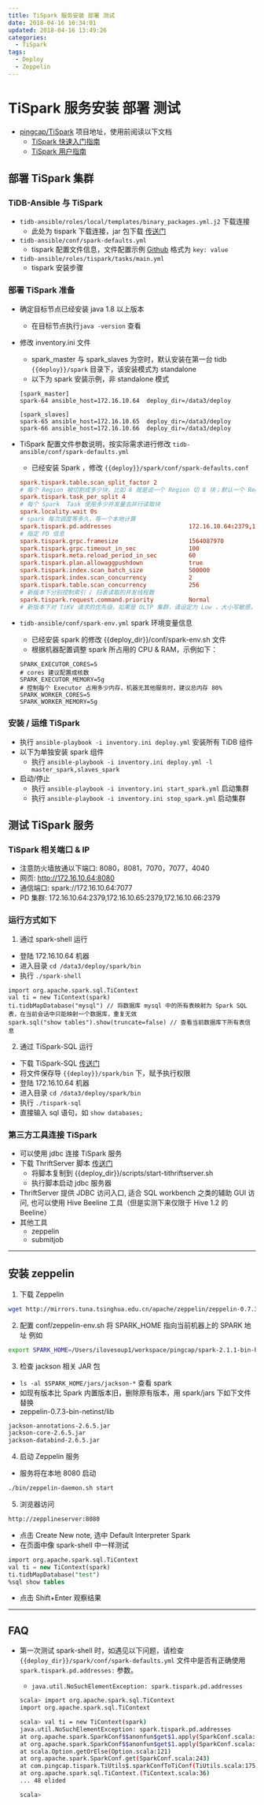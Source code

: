 ```yaml
---
title: TiSpark 服务安装 部署 测试
date: 2018-04-16 10:34:01
updated: 2018-04-16 13:49:26
categories:
  - TiSpark
tags:
  - Deploy
  - Zeppelin
---
```

# TiSpark 服务安装 部署 测试

- [pingcap/TiSpark](https://github.com/pingcap/tispark) 项目地址，使用前阅读以下文档
  - [TiSpark 快速入门指南](https://github.com/pingcap/docs-cn/blob/master/tispark/tispark-quick-start-guide.md)
  - [TiSpark 用户指南](https://github.com/pingcap/docs-cn/blob/master/tispark/tispark-user-guide.md)

## 部署 TiSpark 集群

### TiDB-Ansible 与 TiSpark

- `tidb-ansible/roles/local/templates/binary_packages.yml.j2` 下载连接
  - 此处为 tispark 下载连接，jar 包下载 [传送门](http://download.pingcap.org/tispark-SNAPSHOT-jar-with-dependencies.jar)
- `tidb-ansible/conf/spark-defaults.yml`
  - tispark 配置文件信息，文件配置示例 [Github](https://github.com/pingcap/tidb-ansible/blob/master/conf/spark-defaults.yml) 格式为 `key: value`
- `tidb-ansible/roles/tispark/tasks/main.yml`
  - tispark 安装步骤

### 部署 TiSpark 准备

- 确定目标节点已经安装 java 1.8 以上版本
  - 在目标节点执行`java -version` 查看
- 修改 inventory.ini 文件
  - spark_master 与 spark_slaves 为空时，默认安装在第一台 tidb `{{deploy}}/spark` 目录下，该安装模式为 standalone
  - 以下为 spark 安装示例，非 standalone 模式

  ```YML
  [spark_master]
  spark-64 ansible_host=172.16.10.64  deploy_dir=/data3/deploy

  [spark_slaves]
  spark-65 ansible_host=172.16.10.65  deploy_dir=/data3/deploy
  spark-66 ansible_host=172.16.10.66  deploy_dir=/data3/deploy
  ```

- TiSpark 配置文件参数说明，按实际需求进行修改 `tidb-ansible/conf/spark-defaults.yml`
  - 已经安装 Spark ，修改 `{{deploy}}/spark/conf/spark-defaults.conf`

  ```conf
  spark.tispark.table.scan_split_factor 2
  # 每个 Region 被切割成多少块，比如 8 就是说一个 Region 切 8 块；默认一个 Region 一个块
  spark.tispark.task_per_split 4
  # 每个 Spark  Task 使用多少并发量去并行读取块
  spark.locality.wait 0s
  # spark 每次调度等多久，等一个本地计算
  spark.tispark.pd.addresses                      172.16.10.64:2379,172.16.10.65:2379,172.16.10.66:2379
  # 指定 PD 信息
  spark.tispark.grpc.framesize                    1564087970
  spark.tispark.grpc.timeout_in_sec               100
  spark.tispark.meta.reload_period_in_sec         60
  spark.tispark.plan.allowaggpushdown             true
  spark.tispark.index.scan_batch_size             500000
  spark.tispark.index.scan_concurrency            2
  spark.tispark.table.scan_concurrency            256
  # 新版本下分别控制索引 / 扫表读取的并发线程数
  spark.tispark.request.command.priority          Normal
  # 新版本下对 TiKV 请求的优先级，如果是 OLTP 集群，请设定为 Low ，大小写敏感，可选有 High，Normal，Low
  ```

- `tidb-ansible/conf/spark-env.yml` spark 环境变量信息
  - 已经安装 spark 的修改 {{deploy_dir}}/conf/spark-env.sh 文件
  - 根据机器配置调整 spark 所占用的 CPU & RAM，示例如下：

  ```CONF
  SPARK_EXECUTOR_CORES=5
  # cores 建议配置成核数
  SPARK_EXECUTOR_MEMORY=5g
  # 控制每个 Executor 占用多少内存，机器无其他服务时，建议总内存 80%
  SPARK_WORKER_CORES=5
  SPARK_WORKER_MEMORY=5g
  ```

### 安装 / 运维 TiSpark

- 执行 `ansible-playbook -i inventory.ini deploy.yml` 安装所有 TiDB 组件
- 以下为单独安装 spark 组件
  - 执行 `ansible-playbook -i inventory.ini deploy.yml -l master_spark,slaves_spark`
- 启动/停止
  - 执行 `ansible-playbook -i inventory.ini start_spark.yml` 启动集群
  - 执行 `ansible-playbook -i inventory.ini stop_spark.yml` 启动集群

## 测试 TiSpark 服务

### TiSpark 相关端口 & IP

- 注意防火墙放通以下端口: 8080，8081，7070，7077，4040
- 网页: http://172.16.10.64:8080
- 通信端口: spark://172.16.10.64:7077
- PD 集群: 172.16.10.64:2379,172.16.10.65:2379,172.16.10.66:2379

### 运行方式如下

1. 通过 spark-shell 运行
  - 登陆 172.16.10.64 机器
  - 进入目录 `cd /data3/deploy/spark/bin`
  - 执行 `./spark-shell`

  ```spark
  import org.apache.spark.sql.TiContext
  val ti = new TiContext(spark)
  ti.tidbMapDatabase("mysql") // 将数据库 mysql 中的所有表映射为 Spark SQL 表，在当前会话中只能映射一个数据库，重复无效
  spark.sql("show tables").show(truncate=false) // 查看当前数据库下所有表信息
  ```

2. 通过 TiSpark-SQL 运行
  - 下载 TiSpark-SQL [传送门](https://github.com/pingcap/tispark/tree/master/scripts)
  - 将文件保存导 `{{deploy}}/spark/bin` 下，赋予执行权限
- 登陆 172.16.10.64 机器
- 进入目录 `cd /data3/deploy/spark/bin`
- 执行 `./tispark-sql`
- 直接输入 sql 语句，如 `show databases;`

### 第三方工具连接 TiSpark

- 可以使用 jdbc 连接 TiSpark 服务
- 下载 ThriftServer 脚本 [传送门](https://github.com/pingcap/tispark/tree/master/scripts)
  - 将脚本复制到 {{deploy_dir}}/scripts/start-tithriftserver.sh
  - 执行脚本启动 jdbc 服务器
- ThriftServer 提供 JDBC 访问入口, 适合 SQL workbench 之类的辅助 GUI 访问, 也可以使用 Hive Beeline 工具（但是实测下来仅限于 Hive 1.2 的 Beeline）
- 其他工具
  - zeppelin
  - submitjob

---

## 安装 zeppelin

1. 下载 Zeppelin

  ```BASH
  wget http://mirrors.tuna.tsinghua.edu.cn/apache/zeppelin/zeppelin-0.7.3/zeppelin-0.7.3-bin-netinst.tgz
  ```

2. 配置 conf/zeppelin-env.sh 将 SPARK_HOME 指向当前机器上的 SPARK 地址 例如

  ```BASH
  export SPARK_HOME=/Users/ilovesoup1/workspace/pingcap/spark-2.1.1-bin-hadoop2.7
  ```

3. 检查 jackson 相关 JAR 包
  - `ls -al $SPARK_HOME/jars/jackson-*` 查看 spark
  - 如现有版本比 Spark 内置版本旧，删除原有版本，用 spark/jars 下如下文件替换
  - zeppelin-0.7.3-bin-netinst/lib

  ```BASH
  jackson-annotations-2.6.5.jar
  jackson-core-2.6.5.jar
  jackson-databind-2.6.5.jar
  ```

4. 启动 Zeppelin 服务

  - 服务将在本地 8080 启动

  ```BASH
  ./bin/zeppelin-daemon.sh start
  ```

5. 浏览器访问

  ```BASH
  http://zepplineserver:8080
  ```

  - 点击 Create New note, 选中 Default Interpreter Spark
  - 在页面中像 spark-shell 中一样测试

  ```SQL
  import org.apache.spark.sql.TiContext
  val ti = new TiContext(spark)
  ti.tidbMapDatabase("test")
  %sql show tables
  ```

  - 点击 Shift+Enter 观察结果

---

## FAQ

- 第一次测试 spark-shell 时，如遇见以下问题，请检查 `{{deploy_dir}}/spark/conf/spark-defaults.yml` 文件中是否有正确使用 `spark.tispark.pd.addresses:` 参数。
  - `java.util.NoSuchElementException: spark.tispark.pd.addresses` 

  ```BASH
  scala> import org.apache.spark.sql.TiContext
  import org.apache.spark.sql.TiContext

  scala> val ti = new TiContext(spark)
  java.util.NoSuchElementException: spark.tispark.pd.addresses
  at org.apache.spark.SparkConf$$anonfun$get$1.apply(SparkConf.scala:243)
  at org.apache.spark.SparkConf$$anonfun$get$1.apply(SparkConf.scala:243)
  at scala.Option.getOrElse(Option.scala:121)
  at org.apache.spark.SparkConf.get(SparkConf.scala:243)
  at com.pingcap.tispark.TiUtils$.sparkConfToTiConf(TiUtils.scala:175)
  at org.apache.spark.sql.TiContext.(TiContext.scala:36)
  ... 48 elided

  scala>
  ```
